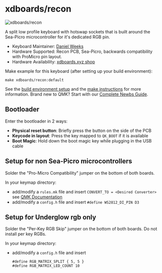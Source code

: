 # xdboards/recon

![xdboards/recon](https://xdboards.xyz/cdn/shop/files/20240522-132208.jpg?v=1716784494&width=1445)

A split low profile keyboard with hotswap sockets that is built around the Sea-Picro microcontroller for it's dedicated RGB pin.

* Keyboard Maintainer: [Daniel Weeks](https://github.com/Xanimos)
* Hardware Supported: Recon PCB, Sea-Picro, backwards compatibility with ProMicro pin layout.
* Hardware Availability: [xdboards.xyz shop](https://www.xdboards.xyz)

Make example for this keyboard (after setting up your build environment):

    make xdboards/recon:default

See the [build environment setup](https://docs.qmk.fm/#/getting_started_build_tools) and the [make instructions](https://docs.qmk.fm/#/getting_started_make_guide) for more information. Brand new to QMK? Start with our [Complete Newbs Guide](https://docs.qmk.fm/#/newbs).

## Bootloader

Enter the bootloader in 2 ways:

* **Physical reset button**: Briefly press the button on the side of the PCB
* **Keycode in layout**: Press the key mapped to `QK_BOOT` if it is available
* **Boot Magic**: Hold down the boot magic key while plugging in the USB cable


## Setup for non Sea-Picro microcontrollers

Solder the "Pro-Micro Compatibility" jumper on the bottom of both boards.

In your keymap directory:
  - add/modify a `rules.mk` file and insert `CONVERT_TO = <Desired Converter>` see [QMK Documentation](https://docs.qmk.fm/#/feature_converters)
  - add/modify a `config.h` file and insert `#define WS2812_DI_PIN D3`


## Setup for Underglow rgb only


Solder the "Per-Key RGB Skip" jumper on the bottom of both boards. Do not install per key RGBs.

In your keymap directory:
  - add/modify a `config.h` file and insert 
    ```
    #define RGB_MATRIX_SPLIT { 5, 5 }
    #define RGB_MATRIX_LED_COUNT 10
    ```
  